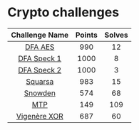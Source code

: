 # Crypto challenges

|         Challenge Name         | Points | Solves |
|:------------------------------:|:------:|:------:
| [DFA AES](DFA-AES/)            | 990    | 12     |
| [DFA Speck 1](DFA-Speck-1/)    | 1000   | 8      |
| [DFA Speck 2](DFA-Speck-2/)    | 1000   | 3      |
| [Squarsa](Squarsa/)            | 983    | 15     |
| [Snowden](Snowden/)            | 574    | 68     |
| [MTP](MTP/)                    | 149    | 109    |
| [Vigenère XOR](Vigenere-XOR/)  | 687    | 60     |

